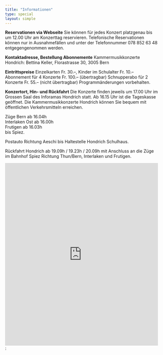```yaml
---
title: "Informationen"
type: special
layout: simple
---
```


__Reservationen via Webseite__ 
Sie können für jedes Konzert platzgenau bis um 12.00 Uhr am Konzerttag
reservieren. Telefonische Reservationen können nur in Ausnahmefällen und
unter der Telefonnummer 078 852 63 48 entgegengenommen werden.

__Kontaktadresse, Bestellung Abonnemente__
Kammermusikkonzerte Hondrich: Bettina Keller, Florastrasse 30, 3005 Bern

__Eintrittspreise__
Einzelkarten Fr. 30.–, Kinder im Schulalter Fr. 10.–
Abonnement für 4 Konzerte Fr. 100.– (übertragbar)
Schnupperabo für 2 Konzerte Fr. 55.– (nicht übertragbar)
Programmänderungen vorbehalten.

__Konzertort, Hin- und Rückfahrt__
Die Konzerte finden jeweils um 17.00 Uhr im Grossen Saal des Inforamas
Hondrich statt. Ab 16.15 Uhr ist die Tageskasse geöffnet.
Die Kammermusikkonzerte Hondrich können Sie bequem mit öffentlichen
Verkehrsmitteln erreichen.

Züge Bern ab 16.04h  
Interlaken Ost ab 16.00h  
Frutigen ab 16.03h  
bis Spiez.

Postauto Richtung Aeschi bis Haltestelle Hondrich Schulhaus.

Rückfahrt Hondrich ab 19.09h / 19.23h / 20.09h mit Anschluss an die Züge
im Bahnhof Spiez Richtung Thun/Bern, Interlaken und Frutigen.

<iframe src='https://map.geo.admin.ch/embed.html?lang=en&topic=ech&bgLayer=ch.swisstopo.pixelkarte-farbe&layers=ch.swisstopo.zeitreihen,ch.bfs.gebaeude_wohnungs_register,ch.bav.haltestellen-oev,ch.swisstopo.swisstlm3d-wanderwege,KML%7C%7Chttps:%2F%2Fpublic.geo.admin.ch%2Fdzd9GaMPS9-LudgJA3Avyw&layers_visibility=false,false,true,false,true&layers_timestamp=18641231,,,,&E=2618612.27&N=1169085.46&zoom=10' width='100%' height='600px' frameborder='0' style='border:0'></iframe>:
